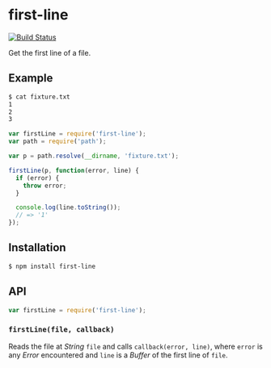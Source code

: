 # first-line

[![Build Status][travis-svg]][travis]

Get the first line of a file.

## Example

``` bash
$ cat fixture.txt
1
2
3
```

``` javascript
var firstLine = require('first-line');
var path = require('path');

var p = path.resolve(__dirname, 'fixture.txt');

firstLine(p, function(error, line) {
  if (error) {
    throw error;
  }

  console.log(line.toString());
  // => '1'
});
```

## Installation

``` bash
$ npm install first-line
```

## API

``` javascript
var firstLine = require('first-line');
```

### `firstLine(file, callback)`

Reads the file at _String_ `file` and calls `callback(error, line)`, where
`error` is any _Error_ encountered and `line` is a _Buffer_ of the first line of
`file`.


   [travis]: https://travis-ci.org/KenanY/first-line
   [travis-svg]: https://img.shields.io/travis/KenanY/first-line.svg

